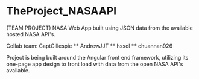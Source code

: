 # TheProject_NASAAPI
(TEAM PROJECT) NASA Web App built using JSON data from the available hosted NASA API's. 

Collab team:  CaptGillespie ** AndrewJJT ** hssol ** chuannan926

Project is being built around the Angular front end framework, utilizing its one-page app 
design to front load with data from the open NASA API's available. 
